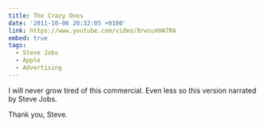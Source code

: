 ```yaml
---
title: The Crazy Ones
date: '2011-10-06 20:32:05 +0100'
link: https://www.youtube.com/video/8rwsuXHA7RA
embed: true
tags:
  - Steve Jobs
  - Apple
  - Advertising
---
```

I will never grow tired of this commercial. Even less so this version narrated by Steve Jobs.

Thank you, Steve.
